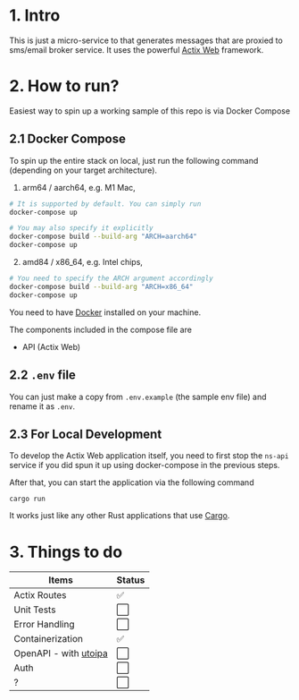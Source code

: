 # 1. Intro

This is just a micro-service to that generates messages that are proxied to sms/email broker service. It uses the powerful [Actix Web](https://actix.rs/) framework.

# 2. How to run?

Easiest way to spin up a working sample of this repo is via Docker Compose

## 2.1 Docker Compose

To spin up the entire stack on local, just run the following command (depending on your target architecture).

1. arm64 / aarch64, e.g. M1 Mac,

```bash
# It is supported by default. You can simply run
docker-compose up

# You may also specify it explicitly
docker-compose build --build-arg "ARCH=aarch64"
docker-compose up
```

2. amd84 / x86_64, e.g. Intel chips,

```bash
# You need to specify the ARCH argument accordingly
docker-compose build --build-arg "ARCH=x86_64"
docker-compose up
```

You need to have [Docker](https://www.docker.com/products/docker-desktop/) installed on your machine.

The components included in the compose file are

- API (Actix Web)

## 2.2 `.env` file

You can just make a copy from `.env.example` (the sample env file) and rename it as `.env`.

## 2.3 For Local Development

To develop the Actix Web application itself, you need to first stop the `ns-api` service if you did spun it up using docker-compose in the previous steps.

After that, you can start the application via the following command

```
cargo run
```

It works just like any other Rust applications that use [Cargo](https://doc.rust-lang.org/cargo/).

# 3. Things to do

| Items                                                                                     | Status               |
| ----------------------------------------------------------------------------------------- | -------------------- |
| Actix Routes                                                                              | :white_check_mark:   |
| Unit Tests                                                                                | :white_large_square: |
| Error Handling                                                                            | :white_large_square: |
| Containerization                                                                          | :white_check_mark:   |
| OpenAPI - with [utoipa](https://github.com/juhaku/utoipa)                                 | :white_large_square: |
| Auth                                                                                      | :white_large_square: |
| ?                                                                                         | :white_large_square: |
